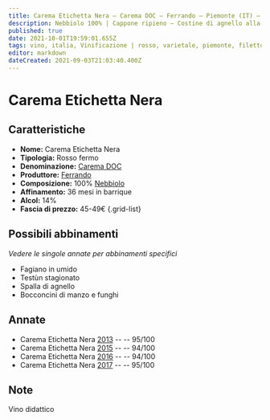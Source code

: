 ```yaml
---
title: Carema Etichetta Nera – Carema DOC – Ferrando – Piemonte (IT) – 45-49€ – 5★
description: Nebbiolo 100% | Cappone ripieno – Costine di agnello alla brace – Filetto al pepe verde – Bocconcini di manzo e funghi
published: true
date: 2021-10-01T19:59:01.655Z
tags: vino, italia, Vinificazione | rosso, varietale, piemonte, filetto al pepe verde, Vitigni | Nebbiolo, Valutazioni | 5 stelle, didattico, cappone ripieno, Alimento | agnello, Alimento-dettagli | costine, Cottura | alla brace, Alimento | formaggio, Alimento-dettagli | Testun stagionato, Bocconcini di manzo e funghi, Prezzi | 45-49€
editor: markdown
dateCreated: 2021-09-03T21:03:40.400Z
---
```


 # Carema Etichetta Nera

## Caratteristiche
- **Nome:** Carema Etichetta Nera
- **Tipologia:** Rosso fermo
- **Denominazione:** [Carema DOC](/denominazioni/Italia/Piemonte/DOC/Carema) 
- **Produttore:** [Ferrando](/produttori/Italia/Piemonte/Ferrando)
- **Composizione:** 100% [Nebbiolo](/vitigni/Italia/bacca-nera/nebbiolo)
- **Affinamento:** 36 mesi in barrique 
- **Alcol:** 14%
- **Fascia di prezzo:** 45-49€
{.grid-list}



## Possibili abbinamenti
*Vedere le singole annate per abbinamenti specifici*

- Fagiano in umido
- Testùn stagionato
- Spalla di agnello
- Bocconcini di manzo e funghi
## Annate
- Carema Etichetta Nera [2013](vini/Italia/Piemonte/Ferrando/Carema-Etichetta-Nera/2013) -- <span class="star-5"></span> -- 95/100
- Carema Etichetta Nera [2015](vini/Italia/Piemonte/Ferrando/Carema-Etichetta-Nera/2015) -- <span class="star-5"></span> -- 94/100
- Carema Etichetta Nera [2016](vini/Italia/Piemonte/Ferrando/Carema-Etichetta-Nera/2016) -- <span class="star-5"></span> -- 94/100
- Carema Etichetta Nera [2017](vini/Italia/Piemonte/Ferrando/Carema-Etichetta-Nera/2017) -- <span class="star-5"></span> -- 95/100

## Note
Vino didattico